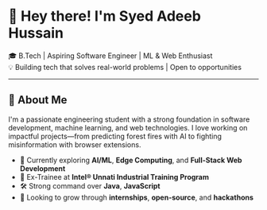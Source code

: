 # 👋 Hey there! I'm Syed Adeeb Hussain

🎓 B.Tech | Aspiring Software Engineer | ML & Web Enthusiast  
💡 Building tech that solves real-world problems | Open to opportunities

---

## 🚀 About Me

I'm a passionate engineering student with a strong foundation in software development, machine learning, and web technologies. I love working on impactful projects—from predicting forest fires with AI to fighting misinformation with browser extensions.

- 🌱 Currently exploring **AI/ML**, **Edge Computing**, and **Full-Stack Web Development**
- 🧠 Ex-Trainee at **Intel® Unnati Industrial Training Program**
- 🛠️ Strong command over **Java**, **JavaScript**
- 🎯 Looking to grow through **internships**, **open-source**, and **hackathons**
